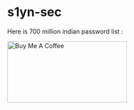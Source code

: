
# s1yn-sec
Here is 700 million indian password list : 




<a href="https://www.buymeacoffee.com/crossdefalt" target="_blank"><img src="https://cdn.buymeacoffee.com/buttons/default-orange.png" alt="Buy Me A Coffee" height="141" width="274"></a>
